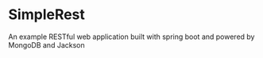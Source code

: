 # SimpleRest
An example RESTful web application built with spring boot and powered by MongoDB and Jackson

